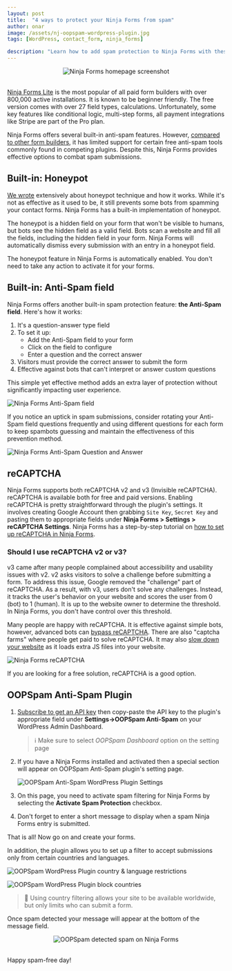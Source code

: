 ```yaml
---
layout: post
title:  "4 ways to protect your Ninja Forms from spam"
author: onar
image: /assets/nj-oopspam-wordpress-plugin.jpg
tags: [WordPress, contact_form, ninja_forms]

description: "Learn how to add spam protection to Ninja Forms with these 4 different methods in WordPress."
---
```

<center>
<img loading="lazy" alt="Ninja Forms homepage screenshot" src="/blog/assets/posts/ninja/header.png">
</center>
<br/>

[Ninja Forms Lite](https://wordpress.org/plugins/ninja-forms/) is the most popular of all paid form builders with over 800,000 active installations. It is known to be beginner friendly. The free version comes with over 27 field types, calculations. Unfortunately, some key features like conditional logic, multi-step forms, all payment integrations like Stripe are part of the Pro plan.

Ninja Forms offers several built-in anti-spam features. However, [compared to other form builders](https://www.oopspam.com/blog/best-wordpress-form-builder-plugins), it has limited support for certain free anti-spam tools commonly found in competing plugins. Despite this, Ninja Forms provides effective options to combat spam submissions.

## Built-in: Honeypot

[We wrote](https://www.oopspam.com/blog/ways-to-stop-spam#honeypot-filter-spam-with-a-hidden-field) extensively about honeypot technique and how it works. While it's not as effective as it used to be, it still prevents some bots from spamming your contact forms. Ninja Forms has a built-in implementation of honeypot.

The honeypot is a hidden field on your form that won't be visible to humans, but bots see the hidden field as a valid field. Bots scan a website and fill all the fields, including the hidden field in your form. Ninja Forms will automatically dismiss every submission with an entry in a honeypot field.

The honeypot feature in Ninja Forms is automatically enabled. You don't need to take any action to activate it for your forms.

## Built-in: Anti-Spam field

Ninja Forms offers another built-in spam protection feature: **the Anti-Spam field**. Here's how it works:

1. It's a question-answer type field
2. To set it up:
   - Add the Anti-Spam field to your form
   - Click on the field to configure
   - Enter a question and the correct answer
3. Visitors must provide the correct answer to submit the form
4. Effective against bots that can't interpret or answer custom questions

This simple yet effective method adds an extra layer of protection without significantly impacting user experience.

![Ninja Forms Anti-Spam field](/blog/assets/posts/ninja/antispam.png "Ninja Forms Anti-Spam field")

If you notice an uptick in spam submissions, consider rotating your Anti-Spam field questions frequently and using different questions for each form to keep spambots guessing and maintain the effectiveness of this prevention method.

![Ninja Forms Anti-Spam Question and Answer](/blog/assets/posts/ninja/antispam-qa.png "Ninja Forms Anti-Spam Question and Answer")

## reCAPTCHA

Ninja Forms supports both reCAPTCHA v2 and v3 (Invisible reCAPTCHA). reCAPTCHA is available both for free and paid versions. Enabling reCAPTCHA is pretty straightforward through the plugin's settings. It involves creating Google Account then grabbing `Site Key`, `Secret Key` and pasting them to appropriate fields under **Ninja Forms > Settings > reCAPTCHA Settings**. Ninja Forms has a step-by-step tutorial on [how to set up reCAPTCHA in Ninja Forms](https://ninjaforms.com/docs/plugin-settings/#recaptcha).

### Should I use reCAPTCHA v2 or v3?

v3 came after many people complained about accessibility and usability issues with v2. v2 asks visitors to solve a challenge before submitting a form. To address this issue, Google removed the "challenge" part of reCAPTCHA. As a result, with v3, users don't solve any challenges. Instead, it tracks the user's behavior on your website and scores the user from 0 (bot) to 1 (human). It is up to the website owner to determine the threshold. In Ninja Forms, you don't have control over this threshold.

Many people are happy with reCAPTCHA. It is effective against simple bots, however, advanced bots can [bypass reCAPTCHA](https://www.oopspam.com/blog/bypassing-captcha). There are also "captcha farms" where people get paid to solve reCAPTCHA. It may also [slow down your website](https://www.oopspam.com/blog/recaptcha-performance-analyses) as it loads extra JS files into your website.

![Ninja Forms reCAPTCHA](/blog/assets/posts/ninja/recaptcha.png "Ninja Forms reCAPTCHA")

If you are looking for a free solution, reCAPTCHA is a good option.


## OOPSpam Anti-Spam Plugin

1. [Subscribe to get an API key](https://app.oopspam.com/Identity/Account/Register) then copy-paste the API key to the plugin's appropriate field under __Settings->OOPSpam Anti-Spam__ on your WordPress Admin Dashboard.

    > ℹ️ Make sure to select *OOPSpam Dashboard* option on the setting page

2. If you have a Ninja Forms installed and activated then a special section will appear on OOPSpam Anti-Spam plugin's setting page.

    ![OOPSpam Anti-Spam WordPress Plugin Settings](/blog/assets/oopspam-nj-settings.png "OOPSpam Anti-Spam WordPress Plugin Settings")

3. On this page, you need to activate spam filtering for Ninja Forms by selecting the **Activate Spam Protection** checkbox.

4. Don't forget to enter a short message to display when a spam Ninja Forms entry is submitted.

That is all! Now go on and create your forms.

In addition, the plugin allows you to set up a filter to accept submissions only from certain countries and languages.

![OOPSpam WordPress Plugin country & language restrictions](https://www.oopspam.com/assets/country-language-filter.png "OOPSpam WordPress Plugin country & language restrictions")

![OOPSpam WordPress Plugin block countries](https://www.oopspam.com/blog/assets/wp-block-countries.png "OOPSpam WordPress Plugin block countries")

> 📌 Using country filtering allows your site to be available worldwide, but only limits who can submit a form.

Once spam detected your message will appear at the bottom of the message field.

<center>
<img loading="lazy"  alt="OOPSpam detected spam on Ninja Forms" src="/blog/assets/nj-spam-detected.png">
</center>
<br/>

Happy spam-free day!